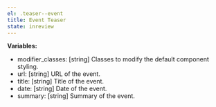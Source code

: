 ```yaml
---
el: .teaser--event
title: Event Teaser
state: inreview
---
```


__Variables:__
* modifier_classes: [string] Classes to modify the default component styling.
* url: [string] URL of the event.
* title: [string] Title of the event.
* date: [string] Date of the event.
* summary: [string] Summary of the event.
